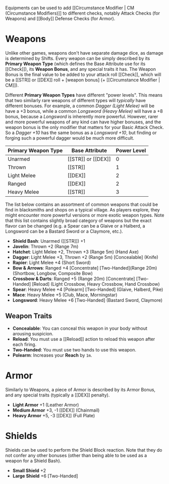 Equipments can be used to add [[Circumstance Modifier | CM (Circumstance Modifiers)]] to different checks, notably Attack Checks (for Weapons) and [[Body]] Defense Checks (for Armor).

# Weapons

Unlike other games, weapons don't have separate damage dice, as damage is determined by Shifts. Every weapon can be simply described by its **Primary Weapon Type** (which defines the Base Attribute use for its [[Check]]), its **Weapon Bonus**, and any special traits it has. The Weapon Bonus is the final value to be added to your attack roll [[Check]], which will be a [[STR]] or [[DEX]] roll + [weapon bonus] (+ [[Circumstance Modifier | CM]]).

Different **Primary Weapon Types** have different "power levels". This means that two similarly rare weapons of different types will _typically_ have different bonuses. For example, a common _Dagger (Light Melee)_ will be have a +3 bonus, while a common _Longsword (Heavy Melee)_ will have a +8 bonus, because a _Longsword_ is inherently more powerful. However, rarer and more powerful weapons of any kind can have higher bonuses, and the weapon bonus is the only modifier that matters for your Basic Attack Check. So a _Dagger +10_ has the same bonus as a _Longsword +10_, but finding or forging such a powerful dagger would be much more difficult.

| Primary Weapon Type | Base Attribute | Power Level |
|---------------------|----------------|-------------|
| Unarmed             | [[STR]] or [[DEX]]     | 0           |
| Thrown              | [[STR]]            | 1           |
| Light Melee         | [[DEX]]            | 2           |
| Ranged              | [[DEX]]            | 2           |
| Heavy Melee         | [[STR]]            | 3           |

The list below contains an assortment of common weapons that could be find in blacksmiths and shops on a typical village. As players explore, they might encounter more powerful versions or more exotic weapon types. Note that this list contains slightly broad category of weapons but the exact flavor can be changed (e.g. a Spear can be a Glaive or a Halberd, a Longsword can be a Bastard Sword or a Claymore, etc.).

* **Shield Bash**: Unarmed ([[STR]]) +1
* **Javelin**: Thrown +2 (Range 7m)
* **Hatchet**: Light Melee +2, Thrown +3 (Range 5m) (Hand Axe)
* **Dagger**: Light Melee +3, Thrown +2 (Range 5m) [Concealable] (Knife)
* **Rapier**: Light Melee +4 (Short Sword)
* **Bow & Arrows**: Ranged +4 [Concentrate] [Two-Handed](Range 20m) (Shortbow, Longbow, Composite Bow)
* **Crossbow & Darts**: Ranged +5 (Range 20m) [Concentrate] [Two-Handed] [Reload] (Light Crossbow, Heavy Crossbow, Hand Crossbow)
* **Spear**: Heavy Melee +4 [Polearm] [Two-Handed] (Glaive, Halberd, Pike)
* **Mace**: Heavy Melee +5 (Club, Mace, Morningstar)
* **Longsword**: Heavy Melee +6 [Two-Handed] (Bastard Sword, Claymore)

## Weapon Traits

* **Concealable**: You can conceal this weapon in your body without arousing suspicion.
* **Reload**: You must use a [[Reload]] action to reload this weapon after each firing.
* **Two-Handed**: You must use two hands to use this weapon.
* **Polearm**: Increases your **Reach** by `1m`.

# Armor

Similarly to Weapons, a piece of Armor is described by its Armor Bonus, and any special traits (typically a [[DEX]] penalty).

* **Light Armor** +1 (Leather Armor)
* **Medium Armor** +3, -1 [[DEX]] (Chainmail)
* **Heavy Armor** +5, -3 [[DEX]] (Full Plate)

# Shields

Shields can be used to perform the Shield Block reaction. Note that they do not confer any other bonuses (other than being able to be used as a weapon for a Shield Bash).

* **Small Shield** +2
* **Large Shield** +6 [Two-Handed]
